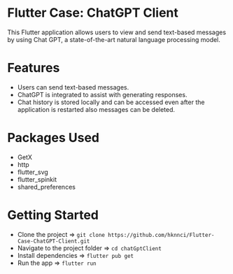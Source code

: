 # Flutter Case: ChatGPT Client

This Flutter application allows users to view and send text-based messages by using Chat GPT, a state-of-the-art natural language processing model.

# Features

- Users can send text-based messages.
- ChatGPT is integrated to assist with generating responses.
- Chat history is stored locally and can be accessed even after the application is restarted also messages can be deleted.

# Packages Used

- GetX
- http
- flutter_svg
- flutter_spinkit
- shared_preferences

# Getting Started

- Clone the project => `git clone https://github.com/hknnci/Flutter-Case-ChatGPT-Client.git`
- Navigate to the project folder => `cd chatGptClient`
- Install dependencies => `flutter pub get`
- Run the app => `flutter run`
